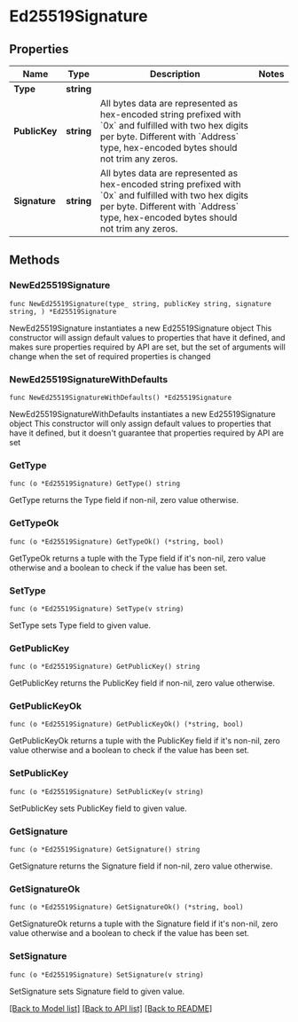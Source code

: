 # Ed25519Signature

## Properties

Name | Type | Description | Notes
------------ | ------------- | ------------- | -------------
**Type** | **string** |  | 
**PublicKey** | **string** | All bytes data are represented as hex-encoded string prefixed with &#x60;0x&#x60; and fulfilled with two hex digits per byte.  Different with &#x60;Address&#x60; type, hex-encoded bytes should not trim any zeros.  | 
**Signature** | **string** | All bytes data are represented as hex-encoded string prefixed with &#x60;0x&#x60; and fulfilled with two hex digits per byte.  Different with &#x60;Address&#x60; type, hex-encoded bytes should not trim any zeros.  | 

## Methods

### NewEd25519Signature

`func NewEd25519Signature(type_ string, publicKey string, signature string, ) *Ed25519Signature`

NewEd25519Signature instantiates a new Ed25519Signature object
This constructor will assign default values to properties that have it defined,
and makes sure properties required by API are set, but the set of arguments
will change when the set of required properties is changed

### NewEd25519SignatureWithDefaults

`func NewEd25519SignatureWithDefaults() *Ed25519Signature`

NewEd25519SignatureWithDefaults instantiates a new Ed25519Signature object
This constructor will only assign default values to properties that have it defined,
but it doesn't guarantee that properties required by API are set

### GetType

`func (o *Ed25519Signature) GetType() string`

GetType returns the Type field if non-nil, zero value otherwise.

### GetTypeOk

`func (o *Ed25519Signature) GetTypeOk() (*string, bool)`

GetTypeOk returns a tuple with the Type field if it's non-nil, zero value otherwise
and a boolean to check if the value has been set.

### SetType

`func (o *Ed25519Signature) SetType(v string)`

SetType sets Type field to given value.


### GetPublicKey

`func (o *Ed25519Signature) GetPublicKey() string`

GetPublicKey returns the PublicKey field if non-nil, zero value otherwise.

### GetPublicKeyOk

`func (o *Ed25519Signature) GetPublicKeyOk() (*string, bool)`

GetPublicKeyOk returns a tuple with the PublicKey field if it's non-nil, zero value otherwise
and a boolean to check if the value has been set.

### SetPublicKey

`func (o *Ed25519Signature) SetPublicKey(v string)`

SetPublicKey sets PublicKey field to given value.


### GetSignature

`func (o *Ed25519Signature) GetSignature() string`

GetSignature returns the Signature field if non-nil, zero value otherwise.

### GetSignatureOk

`func (o *Ed25519Signature) GetSignatureOk() (*string, bool)`

GetSignatureOk returns a tuple with the Signature field if it's non-nil, zero value otherwise
and a boolean to check if the value has been set.

### SetSignature

`func (o *Ed25519Signature) SetSignature(v string)`

SetSignature sets Signature field to given value.



[[Back to Model list]](../README.md#documentation-for-models) [[Back to API list]](../README.md#documentation-for-api-endpoints) [[Back to README]](../README.md)


